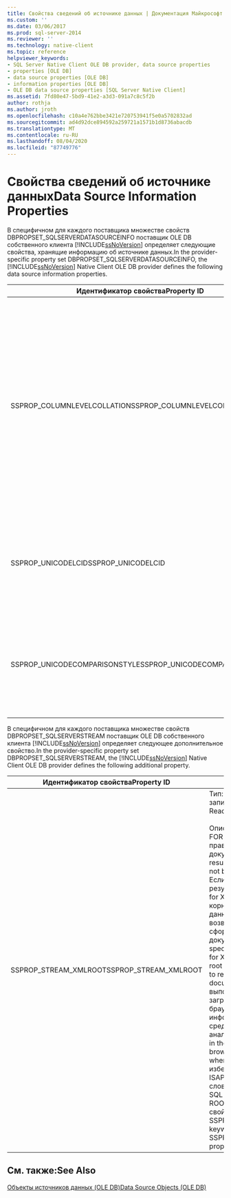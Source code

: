 ```yaml
---
title: Свойства сведений об источнике данных | Документация Майкрософт
ms.custom: ''
ms.date: 03/06/2017
ms.prod: sql-server-2014
ms.reviewer: ''
ms.technology: native-client
ms.topic: reference
helpviewer_keywords:
- SQL Server Native Client OLE DB provider, data source properties
- properties [OLE DB]
- data source properties [OLE DB]
- information properties [OLE DB]
- OLE DB data source properties [SQL Server Native Client]
ms.assetid: 7fd80e47-5bd9-41e2-a3d3-091a7c8c5f2b
author: rothja
ms.author: jroth
ms.openlocfilehash: c10a4e762bbe3421e720753941f5e0a5702832ad
ms.sourcegitcommit: ad4d92dce894592a259721a1571b1d8736abacdb
ms.translationtype: MT
ms.contentlocale: ru-RU
ms.lasthandoff: 08/04/2020
ms.locfileid: "87749776"
---
```

# <a name="data-source-information-properties"></a><span data-ttu-id="f8012-102">Свойства сведений об источнике данных</span><span class="sxs-lookup"><span data-stu-id="f8012-102">Data Source Information Properties</span></span>
  <span data-ttu-id="f8012-103">В специфичном для каждого поставщика множестве свойств DBPROPSET_SQLSERVERDATASOURCEINFO поставщик OLE DB собственного клиента [!INCLUDE[ssNoVersion](../../includes/ssnoversion-md.md)] определяет следующие свойства, хранящие информацию об источнике данных.</span><span class="sxs-lookup"><span data-stu-id="f8012-103">In the provider-specific property set DBPROPSET_SQLSERVERDATASOURCEINFO, the [!INCLUDE[ssNoVersion](../../includes/ssnoversion-md.md)] Native Client OLE DB provider defines the following data source information properties.</span></span>  
  
|<span data-ttu-id="f8012-104">Идентификатор свойства</span><span class="sxs-lookup"><span data-stu-id="f8012-104">Property ID</span></span>|<span data-ttu-id="f8012-105">Описание</span><span class="sxs-lookup"><span data-stu-id="f8012-105">Description</span></span>|  
|-----------------|-----------------|  
|<span data-ttu-id="f8012-106">SSPROP_COLUMNLEVELCOLLATION</span><span class="sxs-lookup"><span data-stu-id="f8012-106">SSPROP_COLUMNLEVELCOLLATION</span></span>|<span data-ttu-id="f8012-107">Тип: VT_BOOL.</span><span class="sxs-lookup"><span data-stu-id="f8012-107">Type: VT_BOOL</span></span><br /><br /> <span data-ttu-id="f8012-108">Чтение и запись.</span><span class="sxs-lookup"><span data-stu-id="f8012-108">R/W: Read</span></span><br /><br /> <span data-ttu-id="f8012-109">Значение по умолчанию: VARIANT_TRUE</span><span class="sxs-lookup"><span data-stu-id="f8012-109">Default: VARIANT_TRUE</span></span><br /><br /> <span data-ttu-id="f8012-110">Описание: указывает, поддерживаются ли параметры сортировки столбцов.</span><span class="sxs-lookup"><span data-stu-id="f8012-110">Description: Used to determine if column collation is supported.</span></span><br /><br /> <span data-ttu-id="f8012-111">VARIANT_TRUE: параметры сортировки на уровне столбцов поддерживаются.</span><span class="sxs-lookup"><span data-stu-id="f8012-111">VARIANT_TRUE: Column level collation is supported.</span></span><br /><br /> <span data-ttu-id="f8012-112">VARIANT_FALSE: параметры сортировки на уровне столбцов не поддерживаются.</span><span class="sxs-lookup"><span data-stu-id="f8012-112">VARIANT_FALSE: Column level collation is not supported.</span></span>|  
|<span data-ttu-id="f8012-113">SSPROP_UNICODELCID</span><span class="sxs-lookup"><span data-stu-id="f8012-113">SSPROP_UNICODELCID</span></span>|<span data-ttu-id="f8012-114">Тип: VT_I4 R/W: чтение</span><span class="sxs-lookup"><span data-stu-id="f8012-114">Type: VT_I4 R/W: Read</span></span><br /><br /> <span data-ttu-id="f8012-115">Описание: идентификатор языка Юникода.</span><span class="sxs-lookup"><span data-stu-id="f8012-115">Description: Unicode locale ID.</span></span><br /><br /> <span data-ttu-id="f8012-116">Это локаль, используемый для сортировки данных в Юникоде.</span><span class="sxs-lookup"><span data-stu-id="f8012-116">This is the locale used for Unicode data sorting.</span></span>|  
|<span data-ttu-id="f8012-117">SSPROP_UNICODECOMPARISONSTYLE</span><span class="sxs-lookup"><span data-stu-id="f8012-117">SSPROP_UNICODECOMPARISONSTYLE</span></span>|<span data-ttu-id="f8012-118">Тип: VT_I4 R/W: чтение</span><span class="sxs-lookup"><span data-stu-id="f8012-118">Type: VT_I4 R/W: Read</span></span><br /><br /> <span data-ttu-id="f8012-119">Описание: стиль сравнения Юникода.</span><span class="sxs-lookup"><span data-stu-id="f8012-119">Description: Unicode comparison style.</span></span><br /><br /> <span data-ttu-id="f8012-120">Параметры сортировки, используемые для сортировки данных в Юникоде.</span><span class="sxs-lookup"><span data-stu-id="f8012-120">The sorting options used for Unicode data sorting.</span></span>|  
  
 <span data-ttu-id="f8012-121">В специфичном для каждого поставщика множестве свойств DBPROPSET_SQLSERVERSTREAM поставщик OLE DB собственного клиента [!INCLUDE[ssNoVersion](../../includes/ssnoversion-md.md)] определяет следующее дополнительное свойство.</span><span class="sxs-lookup"><span data-stu-id="f8012-121">In the provider-specific property set DBPROPSET_SQLSERVERSTREAM, the [!INCLUDE[ssNoVersion](../../includes/ssnoversion-md.md)] Native Client OLE DB provider defines the following additional property.</span></span>  
  
|<span data-ttu-id="f8012-122">Идентификатор свойства</span><span class="sxs-lookup"><span data-stu-id="f8012-122">Property ID</span></span>|<span data-ttu-id="f8012-123">Описание</span><span class="sxs-lookup"><span data-stu-id="f8012-123">Description</span></span>|  
|-----------------|-----------------|  
|<span data-ttu-id="f8012-124">SSPROP_STREAM_XMLROOT</span><span class="sxs-lookup"><span data-stu-id="f8012-124">SSPROP_STREAM_XMLROOT</span></span>|<span data-ttu-id="f8012-125">Тип: VT_BSTR R/W: чтение и запись</span><span class="sxs-lookup"><span data-stu-id="f8012-125">Type: VT_BSTR R/W: Read/Write</span></span><br /><br /> <span data-ttu-id="f8012-126">Описание: результат запроса FOR XML может не быть правильно сформированным документом.</span><span class="sxs-lookup"><span data-stu-id="f8012-126">Description: The result of a FOR XML query may not be a well-formed document.</span></span> <span data-ttu-id="f8012-127">Если это свойство задано, результат инструкции "select … for XML" окажется завернут в корневой тег, предоставленный данным свойством, для возвращения правильно сформированного XML-документа.</span><span class="sxs-lookup"><span data-stu-id="f8012-127">When this property is specified, the result of a 'select ... for XML' query is wrapped in the root tag provided by this property to return a well formed XML document.</span></span> <span data-ttu-id="f8012-128">Если запрос выполняется в браузере, при загрузке результата в окне браузера может быть выведена информация об ошибках средства синтаксического анализа.</span><span class="sxs-lookup"><span data-stu-id="f8012-128">If the query is executed in the browser it may cause the browser to display parser errors when loading the result.</span></span> <span data-ttu-id="f8012-129">Для избежания этой ошибки в SQL ISAPI применяется ключевое слово ROOT.</span><span class="sxs-lookup"><span data-stu-id="f8012-129">To avoid the error, SQL ISAPI supports the keyword ROOT.</span></span> <span data-ttu-id="f8012-130">Оно соответствует свойству SSPROP_STREAM_XMLROOT.</span><span class="sxs-lookup"><span data-stu-id="f8012-130">This keyword maps to SSPROP_STREAM_XMLROOT property.</span></span>|  
  
## <a name="see-also"></a><span data-ttu-id="f8012-131">См. также:</span><span class="sxs-lookup"><span data-stu-id="f8012-131">See Also</span></span>  
 [<span data-ttu-id="f8012-132">Объекты источников данных (OLE DB)</span><span class="sxs-lookup"><span data-stu-id="f8012-132">Data Source Objects &#40;OLE DB&#41;</span></span>](data-source-objects-ole-db.md)  
  
  
